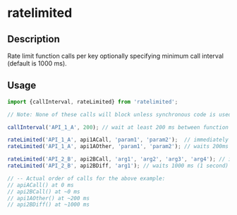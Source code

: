 # ratelimited

## Description

Rate limit function calls per key optionally specifying minimum call interval (default is 1000 ms).

## Usage

```javascript
import {callInterval, rateLimited} from 'ratelimited';

// Note: None of these calls will block unless synchronous code is used in the functions specified

callInterval('API_1_A', 200); // wait at least 200 ms between function calls for key API_1_A

rateLimited('API_1_A', api1ACall, 'param1', 'param2');  // immediately calls api1ACall(param1,param2)
rateLimited('API_1_A', api1AOther, 'param1', 'param2'); // waits 200ms then calls api1AOther(param1, param2)

rateLimited('API_2_B', api2BCall, 'arg1', 'arg2', 'arg3', 'arg4'); // immediately calls api2BCall(arg1,arg2,arg3,arg4)
rateLimited('API_2_B', api2BDiff, 'arg1'); // waits 1000 ms (1 second) then calls api2BDiff(arg1);

// -- Actual order of calls for the above example:
// apiACall() at 0 ms
// api2BCall() at ~0 ms
// api1AOther() at ~200 ms
// api2BDiff() at ~1000 ms

```
